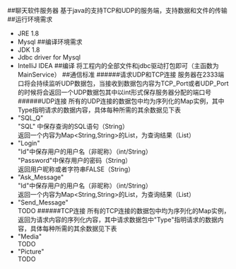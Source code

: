 ##聊天软件服务器
基于java的支持TCP和UDP的服务端，支持数据和文件的传输
##运行环境需求
* JRE 1.8
* Mysql
##编译环境需求
* JDK 1.8
* Jdbc driver for Mysql
* IntelliJ IDEA
##编译
将工程内的全部文件和jdbc驱动打包即可（主函数为MainService）
##通信标准
######请求UDP和TCP连接
服务器在2333端口将会持续监听UDP数据包，当接收到数据包内容为TCP_Port或者UDP_Port的时候将会返回一个UDP数据包其中以int形式保存服务器分配的端口号
######UDP连接
所有的UDP连接的数据包中均为序列化的Map实例，其中Type指明请求的数据内容，具体每种所需的其余数据见下表  
* "SQL_Q"   
  "SQL" 中保存查询的SQL语句（String）  
  返回一个内容为Map<String,String>的List，为查询结果（List）
* "Login"  
  "Id"中保存用户的用户名（非昵称）（int/String）  
  "Password"中保存用户的密码（String）  
  返回用户昵称或者字符串FALSE（String）  
* "Ask_Message"  
  "Id"中保存用户的用户名（非昵称）（int/String）  
  返回一个内容为Map<String,String>的List，为查询结果（List）
* "Send_Message"  
  TODO
######TCP连接
所有的TCP连接的数据包中均为序列化的Map实例，返回为请求内容的序列化内容，其中请求数据包中"Type"指明请求的数据内容，具体每种所需的其余数据见下表  
* "Media"  
  TODO
* "Picture"  
  TODO